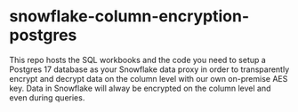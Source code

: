 # snowflake-column-encryption-postgres
This repo hosts the SQL workbooks and the code you need to setup a Postgres 17 database as your Snowflake data proxy in order to transparently encrypt and decrypt data on the column level with our own on-premise AES key. Data in Snowflake will alway be encrypted on the column level and even during queries.

